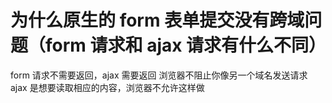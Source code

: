 # 为什么原生的 form 表单提交没有跨域问题（form 请求和 ajax 请求有什么不同）

form 请求不需要返回，ajax 需要返回
浏览器不阻止你像另一个域名发送请求
ajax 是想要读取相应的内容，浏览器不允许这样做